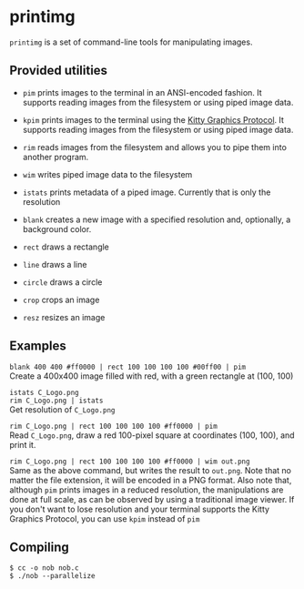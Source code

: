 # printimg
`printimg` is a set of command-line tools for manipulating images.

## Provided utilities
- `pim` prints images to the terminal in an ANSI-encoded fashion. It supports reading images from the filesystem or using piped image data.
- `kpim` prints images to the terminal using the [Kitty Graphics Protocol](https://sw.kovidgoyal.net/kitty/graphics-protocol/). It supports reading images from the filesystem or using piped image data.
- `rim` reads images from the filesystem and allows you to pipe them into another program.
- `wim` writes piped image data to the filesystem
- `istats` prints metadata of a piped image. Currently that is only the resolution

- `blank` creates a new image with a specified resolution and, optionally, a background color.

- `rect` draws a rectangle
- `line` draws a line
- `circle` draws a circle
- `crop` crops an image
- `resz` resizes an image

## Examples
`blank 400 400 #ff0000 | rect 100 100 100 100 #00ff00 | pim` <br>
Create a 400x400 image filled with red, with a green rectangle at (100, 100)

`istats C_Logo.png` <br>
`rim C_Logo.png | istats` <br>
Get resolution of `C_Logo.png`

`rim C_Logo.png | rect 100 100 100 100 #ff0000 | pim` <br>
Read `C_Logo.png`, draw a red 100-pixel square at coordinates (100, 100), and print it.

`rim C_Logo.png | rect 100 100 100 100 #ff0000 | wim out.png` <br>
Same as the above command, but writes the result to `out.png`. Note that no matter the file extension, it will be encoded in a PNG format. Also note that, although `pim` prints images in a reduced resolution, the manipulations are done at full scale, as can be observed by using a traditional image viewer. If you don't want to lose resolution and your terminal supports the Kitty Graphics Protocol, you can use `kpim` instead of `pim`

## Compiling
```console
$ cc -o nob nob.c
$ ./nob --parallelize
```

